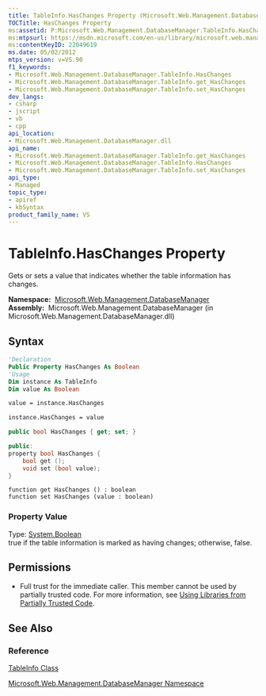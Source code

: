 ```yaml
---
title: TableInfo.HasChanges Property (Microsoft.Web.Management.DatabaseManager)
TOCTitle: HasChanges Property
ms:assetid: P:Microsoft.Web.Management.DatabaseManager.TableInfo.HasChanges
ms:mtpsurl: https://msdn.microsoft.com/en-us/library/microsoft.web.management.databasemanager.tableinfo.haschanges(v=VS.90)
ms:contentKeyID: 22049619
ms.date: 05/02/2012
mtps_version: v=VS.90
f1_keywords:
- Microsoft.Web.Management.DatabaseManager.TableInfo.HasChanges
- Microsoft.Web.Management.DatabaseManager.TableInfo.get_HasChanges
- Microsoft.Web.Management.DatabaseManager.TableInfo.set_HasChanges
dev_langs:
- csharp
- jscript
- vb
- cpp
api_location:
- Microsoft.Web.Management.DatabaseManager.dll
api_name:
- Microsoft.Web.Management.DatabaseManager.TableInfo.get_HasChanges
- Microsoft.Web.Management.DatabaseManager.TableInfo.HasChanges
- Microsoft.Web.Management.DatabaseManager.TableInfo.set_HasChanges
api_type:
- Managed
topic_type:
- apiref
- kbSyntax
product_family_name: VS
---
```


# TableInfo.HasChanges Property

Gets or sets a value that indicates whether the table information has changes.

**Namespace:**  [Microsoft.Web.Management.DatabaseManager](microsoft-web-management-databasemanager-namespace.md)  
**Assembly:**  Microsoft.Web.Management.DatabaseManager (in Microsoft.Web.Management.DatabaseManager.dll)

## Syntax

```vb
'Declaration
Public Property HasChanges As Boolean
'Usage
Dim instance As TableInfo
Dim value As Boolean

value = instance.HasChanges

instance.HasChanges = value
```

```csharp
public bool HasChanges { get; set; }
```

```cpp
public:
property bool HasChanges {
    bool get ();
    void set (bool value);
}
```

```jscript
function get HasChanges () : boolean
function set HasChanges (value : boolean)
```

### Property Value

Type: [System.Boolean](https://msdn.microsoft.com/library/a28wyd50)  
true if the table information is marked as having changes; otherwise, false.  

## Permissions

  - Full trust for the immediate caller. This member cannot be used by partially trusted code. For more information, see [Using Libraries from Partially Trusted Code](https://msdn.microsoft.com/library/8skskf63).

## See Also

### Reference

[TableInfo Class](tableinfo-class-microsoft-web-management-databasemanager.md)

[Microsoft.Web.Management.DatabaseManager Namespace](microsoft-web-management-databasemanager-namespace.md)

